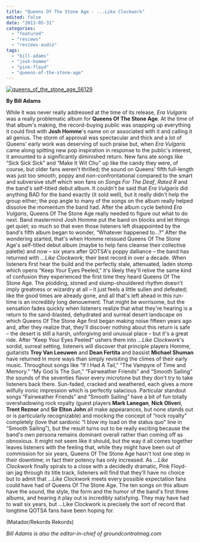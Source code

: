 ```yaml
---
title: "Queens Of The Stone Age - ...Like Clockwork"
edited: false
date: "2013-05-31"
categories:
  - "featured"
  - "reviews"
  - "reviews-audio"
tags:
  - "bill-adams"
  - "josh-homme"
  - "pink-floyd"
  - "queens-of-the-stone-age"
---
```


[![queens_of_the_stone_age_56129](http://www.hellbound.ca/wp-content/uploads/2013/05/queens_of_the_stone_age_56129-590x590.jpg)](http://www.hellbound.ca/wp-content/uploads/2013/05/queens_of_the_stone_age_56129.jpg)

**By Bill Adams**

While it was never really addressed at the time of its release, _Era Vulgaris_ was a really problematic album for **Queens Of The Stone Age**. At the time of that album's making, the record-buying public was snapping up everything it could find with **Josh Homme**'s name on or associated with it and calling it all genius. The storm of approval was spectacular and thick and a lot of Queens' early work was deserving of such praise but, when _Era Vulgaris_ came along spitting new pop inspiration in response to the public's interest, it amounted to a significantly diminished return. New fans ate songs like “Sick Sick Sick” and “Make It Wit Chu” up like the candy they were, of course, but older fans weren't thrilled; the sound on Queens' fifth full-length was just too smooth, poppy and non-confrontational compared to the smart and subversive stuff which won fans on _Songs For The Deaf_, _Rated R_ and the band's self-titled debut album. It couldn't be said that _Era Vulgaris_ did anything BAD for the band exactly (it sold well), but it really didn't help the group either; the pop angle to many of the songs on the album really helped dissolve the momentum the band had. After the album cycle behind _Era Vulgaris_, Queens Of The Stone Age really needed to figure out what to do next. Band mastermind Josh Homme put the band on blocks and let things get quiet; so much so that even those listeners left disappointed by the band's fifth album began to wonder, “Whatever happened to...?” After the wondering started, that's when Homme reissued Queens Of The Stone Age's self-titled debut album (maybe to help fans cleanse their collective palette) and now – six years after QOTSA's poppy dalliance – the band has returned with _...Like Clockwork_; their best record in over a decade. When listeners first hear the build and the perfectly stale, attenuated, laden stomp which opens “Keep Your Eyes Peeled,” it's likely they'll relive the same kind of confusion they experienced the first time they heard Queens Of The Stone Age. The plodding, stoned and slump-shouldered rhythm doesn't imply greatness or wizardry at all – it just feels a little sullen and defeated; like the good times are already gone, and all that's left ahead in this run-time is an incredibly long denouement. That might be worrisome, but the sensation fades quickly when listeners realize that what they're hearing is a return to the sand-blasted, dehydrated and surreal desert landscape on which Queens Of The Stone Age first began making noise fifteen years ago and, after they realize that, they'll discover nothing about this return is safe – the desert is still a harsh, unforgiving and unusual place – but it's a great ride. After “Keep Your Eyes Peeled” ushers them into _...Like Clockwork_'s sordid, surreal setting, listeners will discover that principle players Homme, guitarists **Troy Van Leeuwen** and **Dean Fertita** and bassist **Michael Shuman** have returned in more ways than simply revisiting the climes of their early music. Throughout songs like “If I Had A Tail,” “The Vampyre of Time and Memory.” “My God Is The Sun,” “Fairweather Friends” and “Smooth Sailing” the sounds of the seventies flavor every microtone but they don't try to take listeners back there. Sun-faded, cracked and weathered, each gives a more wilfully ironic impression which is perfectly salacious. Particular standout songs “Fairweather Friends” and “Smooth Sailing” have a bit of fun totally overshadowing rock royalty (guest players **Mark Lanegan**, **Nick Oliveri**, **Trent Reznor** and **Sir Elton John** all make appearances, but none stands out or is particularly recognizable) and mocking the concept of “rock royalty” completely (love that sardonic “I blow my load on the status quo” line in “Smooth Sailing”), but the result turns out to be really exciting because the band's own persona remains dominant overall rather than coming off as obnoxious. It might not seem like it should, but the way it all comes together leaves listeners with the feeling that, while they might have been out of commission for six years, Queens Of The Stone Age hasn't lost one step in their downtime; in fact their potency has only increased. As _...Like Clockwork_ finally spirals to a close with a decidedly dramatic, Pink Floyd-ian jag through its title track, listeners will find that they'll have no choice but to admit that _...Like Clockwork_ meets every possible expectation fans could have had of Queens Of The Stone Age. The ten songs on this album have the sound, the style, the form and the humor of the band's first three albums, and hearing it play out is incredibly satisfying. They may have had to wait six years, but ...Like Clockwork is precisely the sort of record that longtime QOTSA fans have been hoping for.

(Matador/Rekords Rekords)

_Bill Adams is also the editor-in-chief of groundcontrolmag.com_
